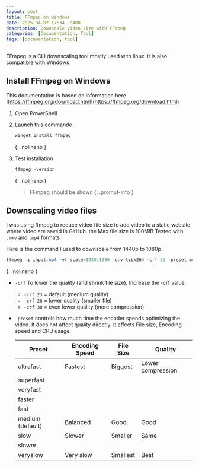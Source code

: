 ```yaml
---
layout: post
title: FFmpeg on windows
date: 2025-04-07 17:34 -0400
description: Downscale video size with FFmpeg
categories: [Documentation, Tool]
tags: [documentation, tool]
---
```


<!-- markdownlint-disable MD031 -->
FFmpeg is a CLI downscaling tool mostly used with linux. it is also compatible with Windows

## Install FFmpeg on Windows

This documentation is based on information here [https://ffmpeg.org/download.html](https://ffmpeg.org/download.html)

1. Open PowerShell
1. Launch this commande

    ```powershell
    winget install ffmpeg
    ```
    {: .nolineno }

1. Test installation

    ```powershell
    ffmpeg -version
    ```
    {: .nolineno }

    > FFmpeg should be shown
    {: .prompt-info }

## Downscaling video files

I was using ffmpeg to reduce video file size to add video to a static website where video are saved in GitHub. the Max file size is 100MiB
Tested with `.mkv` and `.mp4` formats

Here is the command I used to downscale from 1440p to 1080p.

```powershell
ffmpeg -i input.mp4 -vf scale=1920:1080 -c:v libx264 -crf 23 -preset medium -c:a copy output_1080p.mp4
```
{: .nolineno }

- `-crf` To lower the quality (and shrink file size), Increase the -crf value.
    - `-crf 23` = default (medium quality)
    - `-crf 28` = lower quality (smaller file)
    - `-crf 30` = even lower quality (more compression)

- `-preset` controls how much time the encoder spends optimizing the video. It does not affect quality directly. It affects File size, Encoding speed and CPU usage.

    | Preset | Encoding Speed | File Size | Quality |
    |--------|----------------|-----------|---------|
    ultrafast|Fastest|Biggest|Lower compression
    superfast|||
    veryfast|||		
    faster|||	
    fast|||		
    medium (default)|Balanced|Good|Good
    slow|Slower|Smaller|Same|quality, smaller file
    slower|||
    veryslow|Very slow|Smallest|Best|compression
